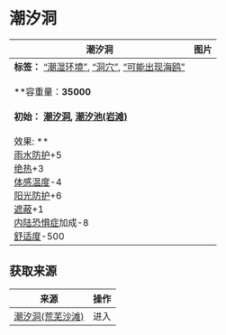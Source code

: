 # 潮汐洞  
>   
  
  潮汐洞  |   图片   
 ----  |  ----:   
 **标签：**	[“潮湿环境”](tag_EnvHumid.md), [“洞穴”](tag_Cave.md), [“可能出现海鸥”](tag_Coastal.md)<br><br>**容重量：**35000<br><br>**初始：**	[潮汐洞](CaveTidal.md), [潮汐池(岩滩)](TidePool.md)<br><br>** 效果: **<br>[雨水防护](RainProtection.md)+5<br>[绝热](InsulationHeat.md)+3<br>[体感温度](TemperaturePerceived.md)-4<br>[阳光防护](SunProtection.md)+6<br>[遮蔽](Sheltered.md)+1<br>[内陆恐惧症](LandSickness.md)加成-8<br>[舒适度](Comfort.md)-500  |     
  
## 获取来源  
来源  |  操作  
----  |  ----  
[潮汐洞(荒芜沙滩)](CaveTidalEntrance.md)  |  进入  
